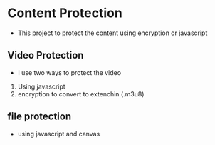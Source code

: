 # Content Protection

- This project to protect the content using encryption or javascript

## Video Protection
- I use two ways to protect the video 
1. Using javascript 
2. encryption to convert to extenchin (.m3u8)
## file protection
- using javascript and canvas